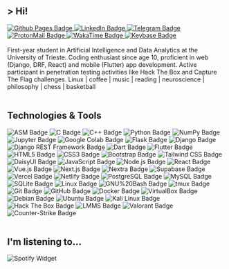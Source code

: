 ## > Hi!

<div>
  <a href="https://norbedo.xyz">
    <img src="https://img.shields.io/badge/Github%20Pages-181717?style=for-the-badge&logo=GitHub&logoColor=white" alt="Github Pages Badge"/>
  </a>
  <a href="https://www.linkedin.com/in/norbedo/">
    <img src="https://img.shields.io/badge/LinkedIn-0A66C2?style=for-the-badge&logo=linkedin&logoColor=white" alt="LinkedIn Badge"/>
  </a>
  <a href="https://t.me/norbedo">
    <img src="https://img.shields.io/badge/Telegram-26A5E4?style=for-the-badge&logo=telegram&logoColor=white" alt="Telegram Badge"/>
  </a>
  <a href="mailto:norbedo@proton.me">
    <img src="https://img.shields.io/badge/ProtonMail-8b89cc?style=for-the-badge&logo=ProtonMail&logoColor=white" alt="ProtonMail Badge"/>
  </a>
  <a href="https://wakatime.com/@norbedo">
    <img src="https://img.shields.io/badge/WakaTime-000?logo=wakatime&logoColor=fff&style=for-the-badge" alt="WakaTime Badge">
  </a>
  <a href="https://keybase.io/norbedo">
    <img src="https://img.shields.io/badge/Keybase-33A0FF?style=for-the-badge&logo=Keybase&logoColor=white" alt="Keybase Badge"/>
  </a>
</div>

<br>

<div>
First-year student in Artificial Intelligence and Data Analytics at the University of Trieste.  
Coding enthusiast since age 10, proficient in web (Django, DRF, React) and mobile (Flutter) app development.  
Active participant in penetration testing activities like Hack The Box and Capture The Flag challenges.  
Linux | coffee | music | reading | neuroscience | philosophy | chess | basketball  
</div>

<br>

## Technologies & Tools

<div>
  <img src="https://img.shields.io/badge/ASM-555555?style=for-the-badge" alt="ASM Badge">
  <img src="https://img.shields.io/badge/-C-A8B9CC?logo=C&logoColor=white&style=for-the-badge" alt="C Badge"/>
  <img src="https://img.shields.io/badge/-C%2B%2B-00599C?logo=C%2B%2B&logoColor=white&style=for-the-badge" alt="C++ Badge"/>
  <img src="https://img.shields.io/badge/-Python-3776AB?logo=Python&logoColor=white&style=for-the-badge" alt="Python Badge"/>
  <img src="https://img.shields.io/badge/NumPy-013243?logo=numpy&logoColor=fff&style=for-the-badge" alt="NumPy Badge">
  <img src="https://img.shields.io/badge/Jupyter-F37626?logo=jupyter&logoColor=fff&style=for-the-badge" alt="Jupyter Badge">
  <img src="https://img.shields.io/badge/Google%20Colab-F9AB00?logo=googlecolab&logoColor=fff&style=for-the-badge" alt="Google Colab Badge">
  <img src="https://img.shields.io/badge/-Flask-000000?logo=Flask&logoColor=white&style=for-the-badge" alt="Flask Badge"/>
  <img src="https://img.shields.io/badge/-Django-092E20?logo=django&logoColor=white&style=for-the-badge" alt="Django Badge"/>
  <img src="https://img.shields.io/badge/-Django%20REST%20Framework-A30000?logo=django&logoColor=white&style=for-the-badge" alt="Django REST Framework Badge"/>
  <img src="https://img.shields.io/badge/-Dart-0175C2?logo=Dart&logoColor=white&style=for-the-badge" alt="Dart Badge"/>
  <img src="https://img.shields.io/badge/-Flutter-02569B?logo=Flutter&logoColor=white&style=for-the-badge" alt="Flutter Badge"/>
  <img src="https://img.shields.io/badge/-HTML5-E34F26?logo=HTML5&logoColor=white&style=for-the-badge" alt="HTML5 Badge"/>
  <img src="https://img.shields.io/badge/-CSS3-1572B6?logo=CSS3&logoColor=white&style=for-the-badge" alt="CSS3 Badge"/>
  <img src="https://img.shields.io/badge/-Bootstrap-7952B3?logo=Bootstrap&logoColor=white&style=for-the-badge" alt="Bootstrap Badge"/>
  <img src="https://img.shields.io/badge/Tailwind%20CSS-06B6D4?logo=tailwindcss&logoColor=fff&style=for-the-badge" alt="Tailwind CSS Badge">
  <img src="https://img.shields.io/badge/DaisyUI-5A0EF8?logo=daisyui&logoColor=fff&style=for-the-badge" alt="DaisyUI Badge">
  <img src="https://img.shields.io/badge/-JavaScript-F7DF1E?logo=JavaScript&logoColor=white&style=for-the-badge" alt="JavaScript Badge"/>
  <img src="https://img.shields.io/badge/-Node.js-339933?logo=Node.js&logoColor=white&style=for-the-badge" alt="Node.js Badge"/>
  <img src="https://img.shields.io/badge/-ReactJs-61DAFB?logo=react&logoColor=white&style=for-the-badge" alt="React Badge"/>
  <img src="https://img.shields.io/badge/Vue.js-4FC08D?logo=vuedotjs&logoColor=fff&style=for-the-badge" alt="Vue.js Badge">
  <img src="https://img.shields.io/badge/Next.js-000?logo=nextdotjs&logoColor=fff&style=for-the-badge" alt="Next.js Badge">
  <img src="https://img.shields.io/badge/Nextra-000?logo=vercel&logoColor=fff&style=for-the-badge" alt="Nextra Badge">
  <img src="https://img.shields.io/badge/Supabase-3ECF8E?logo=supabase&logoColor=fff&style=for-the-badge" alt="Supabase Badge">
  <img src="https://img.shields.io/badge/Vercel-000?logo=vercel&logoColor=fff&style=for-the-badge" alt="Vercel Badge">
  <img src="https://img.shields.io/badge/Netlify-00C7B7?logo=netlify&logoColor=fff&style=for-the-badge" alt="Netlify Badge">
  <img src="https://img.shields.io/badge/-PostgreSQL-4169E1?logo=PostgreSQL&logoColor=white&style=for-the-badge" alt="PostgreSQL Badge"/>
  <img src="https://img.shields.io/badge/MySQL-4479A1?logo=mysql&logoColor=fff&style=for-the-badge" alt="MySQL Badge">
  <img src="https://img.shields.io/badge/-SQLite-003B57?logo=SQLite&logoColor=white&style=for-the-badge" alt="SQLite Badge"/>
  <img src="https://img.shields.io/badge/-Linux-FCC624?logo=Linux&logoColor=white&style=for-the-badge" alt="Linux Badge"/>
  <img src="https://img.shields.io/badge/-GNU%20Bash-4EAA25?logo=GNU%20Bash&logoColor=white&style=for-the-badge" alt="GNU%20Bash Badge"/>
  <img src="https://img.shields.io/badge/tmux-1BB91F?logo=tmux&logoColor=fff&style=for-the-badge" alt="tmux Badge">
  <img src="https://img.shields.io/badge/-Git-F05032?logo=Git&logoColor=white&style=for-the-badge" alt="Git Badge"/>
  <img src="https://img.shields.io/badge/-GitHub-181717?logo=GitHub&logoColor=white&style=for-the-badge" alt="GitHub Badge"/>
  <img src="https://img.shields.io/badge/-Docker-2496ED?logo=Docker&logoColor=white&style=for-the-badge" alt="Docker Badge"/>
  <img src="https://img.shields.io/badge/VirtualBox-183A61?logo=virtualbox&logoColor=fff&style=for-the-badge" alt="VirtualBox Badge">
  <img src="https://img.shields.io/badge/Debian-A81D33?logo=debian&logoColor=fff&style=for-the-badge" alt="Debian Badge">
  <img src="https://img.shields.io/badge/Ubuntu-E95420?logo=ubuntu&logoColor=fff&style=for-the-badge" alt="Ubuntu Badge">
  <img src="https://img.shields.io/badge/Kali%20Linux-557C94?logo=kalilinux&logoColor=fff&style=for-the-badge" alt="Kali Linux Badge">
  <img src="https://img.shields.io/badge/Hack%20The%20Box-9FEF00?logo=hackthebox&logoColor=000&style=for-the-badge" alt="Hack The Box Badge">
  <img src="https://img.shields.io/badge/-LMMS-10B146?logo=LMMS&logoColor=white&style=for-the-badge" alt="LMMS Badge"/>
  <img src="https://img.shields.io/badge/Valorant-FA4454?logo=valorant&logoColor=fff&style=for-the-badge" alt="Valorant Badge">
  <img src="https://img.shields.io/badge/Counter--Strike-000?logo=counterstrike&logoColor=fff&style=for-the-badge" alt="Counter-Strike Badge">
</div>

<br>

## I'm listening to...

<img src="https://spotify-github-profile.vercel.app/api/view?uid=beabj6zu0ir9c60jp4vqt1312&cover_image=true&theme=default&bar_color_cover=false" alt="Spotify Widget"/>
